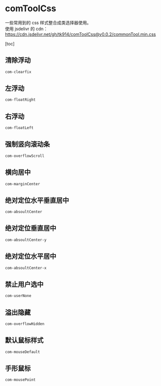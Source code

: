 # comToolCss

一些常用到的 css 样式整合成类选择器使用。  
使用 jsdelivr 的 cdn：
https://cdn.jsdelivr.net/gh/tk914/comToolCss@v0.0.2/commonTool.min.css

[toc]

## 清除浮动

```css
com-clearfix
```

## 左浮动

```css
com-floatRight
```

## 右浮动

```css
com-floatLeft
```

## 强制竖向滚动条

```css
com-overflowScroll
```

## 横向居中

```css
com-marginCenter
```

## 绝对定位水平垂直居中

```css
com-absoultCenter
```

## 绝对定位垂直居中

```css
com-absoultCenter-y
```

## 绝对定位水平居中

```css
com-absoultCenter-x
```

## 禁止用户选中

```css
com-userNone
```

## 溢出隐藏

```css
com-overflowHidden
```

## 默认鼠标样式

```css
com-mouseDefault
```

## 手形鼠标

```css
com-mousePoint
```

